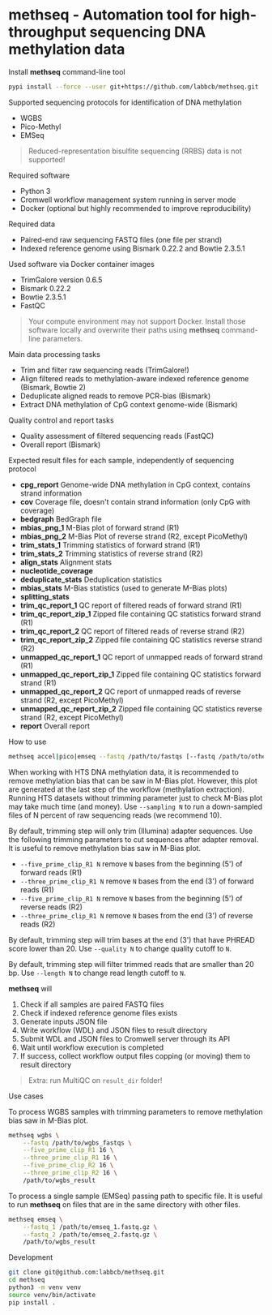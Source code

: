 # methseq - Automation tool for high-throughput sequencing DNA methylation data

Install **methseq** command-line tool

```bash
pypi install --force --user git+https://github.com/labbcb/methseq.git
```

Supported sequencing protocols for identification of DNA methylation

- WGBS
- Pico-Methyl
- EMSeq

> Reduced-representation bisulfite sequencing (RRBS) data is not supported!

Required software

- Python 3
- Cromwell workflow management system running in server mode
- Docker (optional but highly recommended to improve reproducibility)

Required data

- Paired-end raw sequencing FASTQ files (one file per strand)
- Indexed reference genome using Bismark 0.22.2 and Bowtie 2.3.5.1

Used software via Docker container images

- TrimGalore version 0.6.5
- Bismark 0.22.2
- Bowtie 2.3.5.1
- FastQC 

> Your compute environment may not support Docker. Install those software locally and overwrite their paths using **methseq** command-line parameters.

Main data processing tasks

- Trim and filter raw sequencing reads (TrimGalore!)
- Align filtered reads to methylation-aware indexed reference genome (Bismark, Bowtie 2)
- Deduplicate aligned reads to remove PCR-bias (Bismark)
- Extract DNA methylation of CpG context genome-wide (Bismark)

Quality control and report tasks

- Quality assessment of filtered sequencing reads (FastQC)
- Overall report (Bismark)

Expected result files for each sample, independently of sequencing protocol

- **cpg_report** Genome-wide DNA methylation in CpG context, contains strand information
- **cov** Coverage file, doesn't contain strand information (only CpG with coverage)
- **bedgraph** BedGraph file
- **mbias_png_1** M-Bias plot of forward strand (R1)
- **mbias_png_2** M-Bias Plot of reverse strand (R2, except PicoMethyl)
- **trim_stats_1** Trimming statistics of forward strand (R1)
- **trim_stats_2** Trimming statistics of reverse strand (R2)
- **align_stats** Alignment stats
- **nucleotide_coverage** 
- **deduplicate_stats** Deduplication statistics
- **mbias_stats** M-Bias statistics (used to generate M-Bias plots)
- **splitting_stats** 
- **trim_qc_report_1** QC report of filtered reads of forward strand (R1)
- **trim_qc_report_zip_1** Zipped file containing QC statistics forward strand (R1)
- **trim_qc_report_2** QC report of filtered reads of reverse strand (R2)
- **trim_qc_report_zip_2** Zipped file containing QC statistics reverse strand (R2)
- **unmapped_qc_report_1** QC report of unmapped reads of forward strand (R1)
- **unmapped_qc_report_zip_1** Zipped file containing QC statistics forward strand (R1)
- **unmapped_qc_report_2** QC report of unmapped reads of reverse strand (R2, except PicoMethyl)
- **unmapped_qc_report_zip_2** Zipped file containing QC statistics reverse strand (R2, except PicoMethyl)
- **report** Overall report

How to use

```bash
methseq accel|pico|emseq --fastq /path/to/fastqs [--fastq /path/to/other_fastqs] [trimming parameters] result_dir
```

When working with HTS DNA methylation data, it is recommended to remove methylation bias that can be saw in M-Bias plot.
However, this plot are generated at the last step of the workflow (methylation extraction).
Running HTS datasets without trimming parameter just to check M-Bias plot may take much time (and money).
Use `--sampling N` to run a down-sampled files of N percent of raw sequencing reads (we recommend 10).  

By default, trimming step will only trim (Illumina) adapter sequences.
Use the following trimming parameters to cut sequences after adapter removal.
It is useful to remove methylation bias saw in M-Bias plot.

- `--five_prime_clip_R1 N` remove `N` bases from the beginning (5') of forward reads (R1)
- `--three_prime_clip_R1 N` remove `N` bases from the end (3') of forward reads (R1)
- `--five_prime_clip_R1 N` remove `N` bases from the beginning (5') of reverse reads (R2)
- `--three_prime_clip_R1 N` remove `N` bases from the end (3') of reverse reads (R2)

By default, trimming step will trim bases at the end (3') that have PHREAD score lower than 20.
Use `--quality N` to change quality cutoff to `N`.

By default, trimming step will filter trimmed reads that are smaller than 20 bp.
Use `--length N` to change read length cutoff to `N`. 

**methseq** will

1. Check if all samples are paired FASTQ files
2. Check if indexed reference genome files exists
3. Generate inputs JSON file
4. Write workflow (WDL) and JSON files to result directory
5. Submit WDL and JSON files to Cromwell server through its API
6. Wait until workflow execution is completed
7. If success, collect workflow output files copping (or moving) them to result directory 

> Extra: run MultiQC on `result_dir` folder!

Use cases

To process WGBS samples with trimming parameters to remove methylation bias saw in M-Bias plot.

```bash
methseq wgbs \
    --fastq /path/to/wgbs_fastqs \
    --five_prime_clip_R1 16 \
    --three_prime_clip_R1 16 \
    --five_prime_clip_R2 16 \
    --three_prime_clip_R2 16 \
    /path/to/wgbs_result
```

To process a single sample (EMSeq) passing path to specific file.
It is useful to run **methseq** on files that are in the same directory with other files.

```bash
methseq emseq \
    --fastq_1 /path/to/emseq_1.fastq.gz \
    --fastq_2 /path/to/emseq_2.fastq.gz \
    /path/to/wgbs_result
```

Development

```bash
git clone git@github.com:labbcb/methseq.git
cd methseq
python3 -m venv venv
source venv/bin/activate
pip install .
```